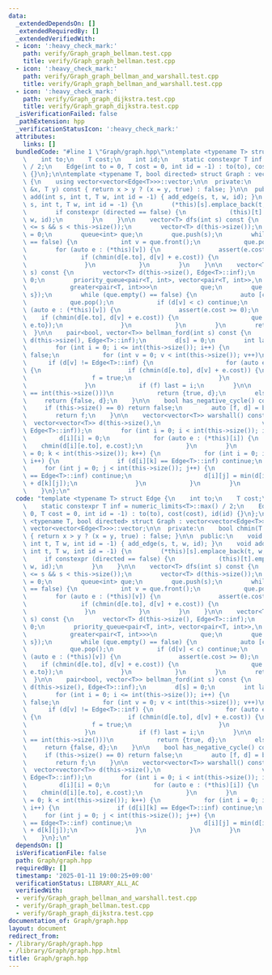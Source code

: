 ```yaml
---
data:
  _extendedDependsOn: []
  _extendedRequiredBy: []
  _extendedVerifiedWith:
  - icon: ':heavy_check_mark:'
    path: verify/Graph_graph_bellman.test.cpp
    title: verify/Graph_graph_bellman.test.cpp
  - icon: ':heavy_check_mark:'
    path: verify/Graph_graph_bellman_and_warshall.test.cpp
    title: verify/Graph_graph_bellman_and_warshall.test.cpp
  - icon: ':heavy_check_mark:'
    path: verify/Graph_graph_dijkstra.test.cpp
    title: verify/Graph_graph_dijkstra.test.cpp
  _isVerificationFailed: false
  _pathExtension: hpp
  _verificationStatusIcon: ':heavy_check_mark:'
  attributes:
    links: []
  bundledCode: "#line 1 \"Graph/graph.hpp\"\ntemplate <typename T> struct Edge {\n\
    \    int to;\n    T cost;\n    int id;\n    static constexpr T inf = numeric_limits<T>::max()\
    \ / 2;\n    Edge(int to = 0, T cost = 0, int id = -1) : to(to), cost(cost), id(id)\
    \ {}\n};\n\ntemplate <typename T, bool directed> struct Graph : vector<vector<Edge<T>>>\
    \ {\n    using vector<vector<Edge<T>>>::vector;\n\n  private:\n    bool chmin(T\
    \ &x, T y) const { return x > y ? (x = y, true) : false; }\n\n  public:\n    void\
    \ add(int s, int t, T w, int id = -1) { add_edge(s, t, w, id); }\n    void add_edge(int\
    \ s, int t, T w, int id = -1) {\n        (*this)[s].emplace_back(t, w, id);\n\
    \        if constexpr (directed == false) {\n            (this)[t].emplace_back(s,\
    \ w, id);\n        }\n    }\n\n    vector<T> dfs(int s) const {\n        assert(0\
    \ <= s && s < this->size());\n        vector<T> d(this->size());\n        d[s]\
    \ = 0;\n        queue<int> que;\n        que.push(s);\n        while (que.empty()\
    \ == false) {\n            int v = que.front();\n            que.pop();\n    \
    \        for (auto e : (*this)[v]) {\n                assert(e.cost == 1);\n \
    \               if (chmin(d[e.to], d[v] + e.cost)) {\n                    que.push(e.to);\n\
    \                }\n            }\n        }\n    }\n\n    vector<T> dijkstra(int\
    \ s) const {\n        vector<T> d(this->size(), Edge<T>::inf);\n        d[s] =\
    \ 0;\n        priority_queue<pair<T, int>, vector<pair<T, int>>,\n           \
    \            greater<pair<T, int>>>\n            que;\n        que.push({d[s],\
    \ s});\n        while (que.empty() == false) {\n            auto [c, v] = que.top();\n\
    \            que.pop();\n            if (d[v] < c) continue;\n            for\
    \ (auto e : (*this)[v]) {\n                assert(e.cost >= 0);\n            \
    \    if (chmin(d[e.to], d[v] + e.cost)) {\n                    que.push({d[e.to],\
    \ e.to});\n                }\n            }\n        }\n        return d;\n  \
    \  }\n\n    pair<bool, vector<T>> bellman_ford(int s) const {\n        vector<T>\
    \ d(this->size(), Edge<T>::inf);\n        d[s] = 0;\n        int last = -1;\n\
    \        for (int i = 0; i <= int(this->size()); i++) {\n            bool f =\
    \ false;\n            for (int v = 0; v < int(this->size()); v++)\n          \
    \      if (d[v] != Edge<T>::inf) {\n                    for (auto e : (*this)[v])\
    \ {\n                        if (chmin(d[e.to], d[v] + e.cost)) {\n          \
    \                  f = true;\n                        }\n                    }\n\
    \                }\n            if (f) last = i;\n        }\n\n        if (last\
    \ == int(this->size()))\n            return {true, d};\n        else\n       \
    \     return {false, d};\n    }\n\n    bool has_negative_cycle() const {\n   \
    \     if (this->size() == 0) return false;\n        auto [f, d] = bellman_ford(0);\n\
    \        return f;\n    }\n\n    vector<vector<T>> warshall() const {\n      \
    \  vector<vector<T>> d(this->size(),\n                            vector<T>(this->size(),\
    \ Edge<T>::inf));\n        for (int i = 0; i < int(this->size()); i++) {\n   \
    \         d[i][i] = 0;\n            for (auto e : (*this)[i]) {\n            \
    \    chmin(d[i][e.to], e.cost);\n            }\n        }\n        for (int k\
    \ = 0; k < int(this->size()); k++) {\n            for (int i = 0; i < int(this->size());\
    \ i++) {\n                if (d[i][k] == Edge<T>::inf) continue;\n           \
    \     for (int j = 0; j < int(this->size()); j++) {\n                    if (d[k][j]\
    \ == Edge<T>::inf) continue;\n                    d[i][j] = min(d[i][j], d[i][k]\
    \ + d[k][j]);\n                }\n            }\n        }\n        return d;\n\
    \    }\n};\n"
  code: "template <typename T> struct Edge {\n    int to;\n    T cost;\n    int id;\n\
    \    static constexpr T inf = numeric_limits<T>::max() / 2;\n    Edge(int to =\
    \ 0, T cost = 0, int id = -1) : to(to), cost(cost), id(id) {}\n};\n\ntemplate\
    \ <typename T, bool directed> struct Graph : vector<vector<Edge<T>>> {\n    using\
    \ vector<vector<Edge<T>>>::vector;\n\n  private:\n    bool chmin(T &x, T y) const\
    \ { return x > y ? (x = y, true) : false; }\n\n  public:\n    void add(int s,\
    \ int t, T w, int id = -1) { add_edge(s, t, w, id); }\n    void add_edge(int s,\
    \ int t, T w, int id = -1) {\n        (*this)[s].emplace_back(t, w, id);\n   \
    \     if constexpr (directed == false) {\n            (this)[t].emplace_back(s,\
    \ w, id);\n        }\n    }\n\n    vector<T> dfs(int s) const {\n        assert(0\
    \ <= s && s < this->size());\n        vector<T> d(this->size());\n        d[s]\
    \ = 0;\n        queue<int> que;\n        que.push(s);\n        while (que.empty()\
    \ == false) {\n            int v = que.front();\n            que.pop();\n    \
    \        for (auto e : (*this)[v]) {\n                assert(e.cost == 1);\n \
    \               if (chmin(d[e.to], d[v] + e.cost)) {\n                    que.push(e.to);\n\
    \                }\n            }\n        }\n    }\n\n    vector<T> dijkstra(int\
    \ s) const {\n        vector<T> d(this->size(), Edge<T>::inf);\n        d[s] =\
    \ 0;\n        priority_queue<pair<T, int>, vector<pair<T, int>>,\n           \
    \            greater<pair<T, int>>>\n            que;\n        que.push({d[s],\
    \ s});\n        while (que.empty() == false) {\n            auto [c, v] = que.top();\n\
    \            que.pop();\n            if (d[v] < c) continue;\n            for\
    \ (auto e : (*this)[v]) {\n                assert(e.cost >= 0);\n            \
    \    if (chmin(d[e.to], d[v] + e.cost)) {\n                    que.push({d[e.to],\
    \ e.to});\n                }\n            }\n        }\n        return d;\n  \
    \  }\n\n    pair<bool, vector<T>> bellman_ford(int s) const {\n        vector<T>\
    \ d(this->size(), Edge<T>::inf);\n        d[s] = 0;\n        int last = -1;\n\
    \        for (int i = 0; i <= int(this->size()); i++) {\n            bool f =\
    \ false;\n            for (int v = 0; v < int(this->size()); v++)\n          \
    \      if (d[v] != Edge<T>::inf) {\n                    for (auto e : (*this)[v])\
    \ {\n                        if (chmin(d[e.to], d[v] + e.cost)) {\n          \
    \                  f = true;\n                        }\n                    }\n\
    \                }\n            if (f) last = i;\n        }\n\n        if (last\
    \ == int(this->size()))\n            return {true, d};\n        else\n       \
    \     return {false, d};\n    }\n\n    bool has_negative_cycle() const {\n   \
    \     if (this->size() == 0) return false;\n        auto [f, d] = bellman_ford(0);\n\
    \        return f;\n    }\n\n    vector<vector<T>> warshall() const {\n      \
    \  vector<vector<T>> d(this->size(),\n                            vector<T>(this->size(),\
    \ Edge<T>::inf));\n        for (int i = 0; i < int(this->size()); i++) {\n   \
    \         d[i][i] = 0;\n            for (auto e : (*this)[i]) {\n            \
    \    chmin(d[i][e.to], e.cost);\n            }\n        }\n        for (int k\
    \ = 0; k < int(this->size()); k++) {\n            for (int i = 0; i < int(this->size());\
    \ i++) {\n                if (d[i][k] == Edge<T>::inf) continue;\n           \
    \     for (int j = 0; j < int(this->size()); j++) {\n                    if (d[k][j]\
    \ == Edge<T>::inf) continue;\n                    d[i][j] = min(d[i][j], d[i][k]\
    \ + d[k][j]);\n                }\n            }\n        }\n        return d;\n\
    \    }\n};\n"
  dependsOn: []
  isVerificationFile: false
  path: Graph/graph.hpp
  requiredBy: []
  timestamp: '2025-01-11 19:00:25+09:00'
  verificationStatus: LIBRARY_ALL_AC
  verifiedWith:
  - verify/Graph_graph_bellman_and_warshall.test.cpp
  - verify/Graph_graph_bellman.test.cpp
  - verify/Graph_graph_dijkstra.test.cpp
documentation_of: Graph/graph.hpp
layout: document
redirect_from:
- /library/Graph/graph.hpp
- /library/Graph/graph.hpp.html
title: Graph/graph.hpp
---
```

